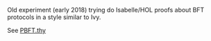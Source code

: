 Old experiment (early 2018) trying do Isabelle/HOL proofs about BFT protocols in a style similar to Ivy.

See [PBFT.thy](https://htmlpreview.github.io/?https://raw.githubusercontent.com/nano-o/ivy-method-in-isabelle/main/browser_info/PBFT.html)
